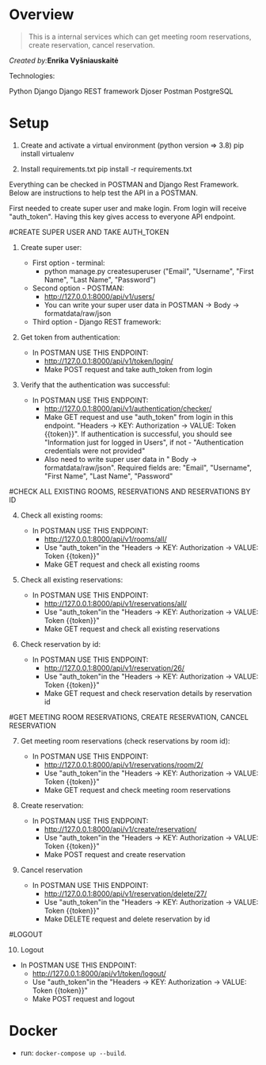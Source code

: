 # Overview

>This is a internal services which can get meeting room reservations, create reservation, cancel reservation.

_Created by:_**Enrika Vyšniauskaitė**

Technologies:

Python
Django
Django REST framework
Djoser
Postman
PostgreSQL

# Setup

1. Create and activate a virtual environment (python version => 3.8)
   pip install virtualenv

2. Install requirements.txt
   pip install -r requirements.txt

Everything can be checked in POSTMAN and Django Rest Framework. Below are instructions to help test the API in a POSTMAN.

First needed to create super user and make login. From login will receive "auth_token". Having this key gives access to everyone API endpoint.

#CREATE SUPER USER AND TAKE AUTH_TOKEN

1. Create super user:

   - First option - terminal:
     - python manage.py createsuperuser ("Email", "Username", "First Name", "Last Name", "Password")
   - Second option - POSTMAN:
     - http://127.0.0.1:8000/api/v1/users/
     - You can write your super user data in POSTMAN -> Body -> formatdata/raw/json
   - Third option - Django REST framework:

2. Get token from authentication:

   - In POSTMAN USE THIS ENDPOINT:
     - http://127.0.0.1:8000/api/v1/token/login/
     - Make POST request and take auth_token from login

3. Verify that the authentication was successful:

   - In POSTMAN USE THIS ENDPOINT:
     - http://127.0.0.1:8000/api/v1/authentication/checker/
     - Make GET request and use "auth_token" from login in this endpoint. "Headers -> KEY: Authorization -> VALUE: Token {{token}}". If authentication is successful, you should see "Information just for logged in Users", if not - "Authentication credentials were not provided"
     - Also need to write super user data in " Body -> formatdata/raw/json". Required fields are: "Email", "Username", "First Name", "Last Name", "Password"

#CHECK ALL EXISTING ROOMS, RESERVATIONS AND RESERVATIONS BY ID

4. Check all existing rooms:

   - In POSTMAN USE THIS ENDPOINT:
     - http://127.0.0.1:8000/api/v1/rooms/all/
     - Use "auth_token"in the "Headers -> KEY: Authorization -> VALUE: Token {{token}}"
     - Make GET request and check all existing rooms

5. Check all existing reservations:

   - In POSTMAN USE THIS ENDPOINT:
     - http://127.0.0.1:8000/api/v1/reservations/all/
     - Use "auth_token"in the "Headers -> KEY: Authorization -> VALUE: Token {{token}}"
     - Make GET request and check all existing reservations

6. Check reservation by id:

   - In POSTMAN USE THIS ENDPOINT:
     - http://127.0.0.1:8000/api/v1/reservation/26/
     - Use "auth_token"in the "Headers -> KEY: Authorization -> VALUE: Token {{token}}"
     - Make GET request and check reservation details by reservation id

#GET MEETING ROOM RESERVATIONS, CREATE RESERVATION, CANCEL RESERVATION

7. Get meeting room reservations (check reservations by room id):

   - In POSTMAN USE THIS ENDPOINT:
     - http://127.0.0.1:8000/api/v1/reservations/room/2/
     - Use "auth_token"in the "Headers -> KEY: Authorization -> VALUE: Token {{token}}"
     - Make GET request and check meeting room reservations

8. Create reservation:

   - In POSTMAN USE THIS ENDPOINT:
     - http://127.0.0.1:8000/api/v1/create/reservation/
     - Use "auth_token"in the "Headers -> KEY: Authorization -> VALUE: Token {{token}}"
     - Make POST request and create reservation

9. Cancel reservation

   - In POSTMAN USE THIS ENDPOINT:
     - http://127.0.0.1:8000/api/v1/reservation/delete/27/
     - Use "auth_token"in the "Headers -> KEY: Authorization -> VALUE: Token {{token}}"
     - Make DELETE request and delete reservation by id

#LOGOUT

10. Logout

- In POSTMAN USE THIS ENDPOINT:
  - http://127.0.0.1:8000/api/v1/token/logout/
  - Use "auth_token"in the "Headers -> KEY: Authorization -> VALUE: Token {{token}}"
  - Make POST request and logout

# Docker

- run: `docker-compose up --build`.
